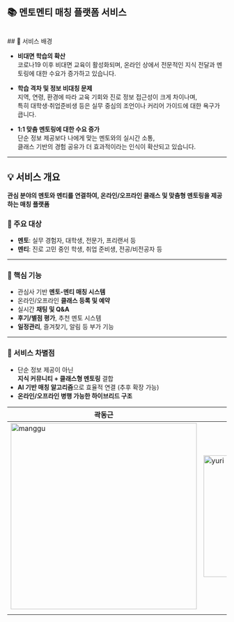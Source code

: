 <h2> 📚 멘토멘티 매칭 플랫폼 서비스 </h2>
<br>
## 📌 서비스 배경

- **비대면 학습의 확산**  
  코로나19 이후 비대면 교육이 활성화되며, 온라인 상에서 전문적인 지식 전달과 멘토링에 대한 수요가 증가하고 있습니다.

- **학습 격차 및 정보 비대칭 문제**  
  지역, 연령, 환경에 따라 교육 기회와 진로 정보 접근성이 크게 차이나며,  
  특히 대학생·취업준비생 등은 실무 중심의 조언이나 커리어 가이드에 대한 욕구가 큽니다.

- **1:1 맞춤 멘토링에 대한 수요 증가**  
  단순 정보 제공보다 나에게 맞는 멘토와의 실시간 소통,  
  클래스 기반의 경험 공유가 더 효과적이라는 인식이 확산되고 있습니다.

---

## 💡 서비스 개요

**관심 분야의 멘토와 멘티를 연결하여, 온라인/오프라인 클래스 및 맞춤형 멘토링을 제공하는 매칭 플랫폼**

### 🎯 주요 대상
- **멘토**: 실무 경험자, 대학생, 전문가, 프리랜서 등  
- **멘티**: 진로 고민 중인 학생, 취업 준비생, 전공/비전공자 등

---

### 🔧 핵심 기능
- 관심사 기반 **멘토-멘티 매칭 시스템**
- 온라인/오프라인 **클래스 등록 및 예약**
- 실시간 **채팅 및 Q&A**
- **후기/별점 평가**, 추천 멘토 시스템
- **일정관리**, 즐겨찾기, 알림 등 부가 기능

---

### 🧠 서비스 차별점
- 단순 정보 제공이 아닌  
  **지식 커뮤니티 + 클래스형 멘토링** 결합
- **AI 기반 매칭 알고리즘**으로 효율적 연결 (추후 확장 가능)
- **온라인/오프라인 병행 가능한 하이브리드 구조**




<table>
  <thead>
    <tr>
      <th>곽동근</th>
      <th>이지윤</th>
      <th>이현수</th>
      <th>정건일</th>
      <th>최혜원</th>
    </tr>
  </thead>
  <tbody>
    <tr>
 <td><img width="427" height="427" alt="manggu" src="https://github.com/user-attachments/assets/a075647e-0851-43a6-b4a9-896b4cd9d4c9" width="120"/></td>
 <td><img width="269" height="279" alt="yuri" src="https://github.com/user-attachments/assets/9a20fdf5-5676-4d7c-9fa7-48a62174a9f5" width="120"/></td>
 <td><img width="428" height="430" alt="jjanggu" src="https://github.com/user-attachments/assets/ed010d9b-3003-43c6-9be2-3e2ab0dce7aa" width="120"></td>
 <td><img width="495" height="364" alt="chulsu" src="https://github.com/user-attachments/assets/c273c11e-8bde-4f8c-a0d6-27c00b306a50" width="120"/></td>
 <td><img width="314" height="346" alt="sugi" src="https://github.com/user-attachments/assets/01dc161a-b922-4f14-a411-9a3a3fdaf5a8" width="120"/></td>
  </tr>
    <tr>
      <td><a href="https://github.com/dddd0ng"></a></td>
      <td><a href="https://github.com/Easy-going12"></a></td>
      <td><a href="https://github.com/promandu"></a></td>
      <td><a href="https://github.com/kyounggg"></a></td>
      <td><a href="https://github.com/xxiuan"></a></td>
    </tr>
  </tbody>
</table>
